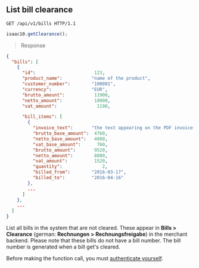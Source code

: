 ## List bill clearance

```http
GET /api/v1/bills HTTP/1.1
```

```javascript
isaac10.getClearance();
```

> Response

```json
{
  "bills": [
    {
      "id":                      123,
      "product_name":           "name of the product",
      "customer_number":        "100001",
      "currency":               "EUR",
      "brutto_amount":           11900,
      "netto_amount":            10000,
      "vat_amount":               1190,

      "bill_items": [
        {
          "invoice_text":       "the text appearing on the PDF invoice document",
          "brutto_base_amount":  4760,
          "netto_base_amount":   4000,
          "vat_base_amount":      760,
          "brutto_amount":       9520,
          "netto_amount":        8000,
          "vat_amount":          1520,
          "quantity":               2,
          "billed_from":        "2016-03-17",
          "billed_to":          "2016-04-16"
        },
        ...
      ]
    },
    ...
  ]
}
```

List all bills in the system that are not cleared. These appear in **Bills > Clearance** (german: **Rechnungen > Rechnungsfreigabe**) in the merchant backend. Please note that these bills do not have a bill number. The bill number is generated when a bill get's cleared.

<aside class="success">
Before making the function call, you must <a href="#merchant-authentication">authenticate yourself</a>.
</aside>
